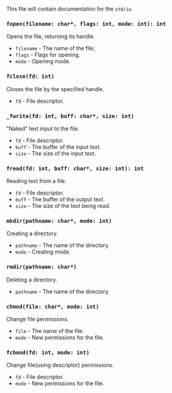 This file will contain documentation for the `std/io`.

<h3 id="--std/io/fopen"><code>fopen(filename: char*, flags: int, mode: int): int</code></h3>

Opens the file, returning its handle.

+ `filename` - The name of the file;
+ `flags` - Flags for opening.
+ `mode` - Opening mode.

<h3 id="--std/io/fclose"><code>fclose(fd: int)</code></h3>

Closes the file by the specified handle.

+ `fd` - File descriptor.

<h3 id="--std/io/fwrite"><code>_fwrite(fd: int, buff: char*, size: int)</code></h3>

"Naked" text input to the file.

+ `fd` - File descriptor.
+ `buff` - The buffer of the input text.
+ `size` - The size of the input text.

<h3 id="--std/io/fread"><code>fread(fd: int, buff: char*, size: int): int</code></h3>

Reading text from a file.

+ `fd` - File descriptor.
+ `buff` - The buffer of the output text.
+ `size` - The size of the text being read.


<h3 id="--std/io/mkdir"><code>mkdir(pathname: char*, mode: int)</code></h3>

Creating a directory.

+ `pathname` - The name of the directory.
+ `mode` - Creating mode.


<h3 id="--std/io/rmdir"><code>rmdir(pathname: char*)</code></h3>

Deleting a directory.

+ `pathname` - The name of the directory.

<h3 id="--std/io/chmod"><code>chmod(file: char*, mode: int)</code></h3>

Change file permissions.

+ `file` - The name of the file.
+ `mode` - New permissions for the file.

<h3 id="--std/io/fchmod"><code>fchmod(fd: int, mode: int)</code></h3>

Change file(using descriptor) permissions.

+ `fd` - File descriptor.
+ `mode` - New permissions for the file.
